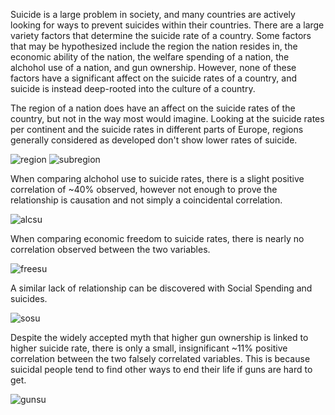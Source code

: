 Suicide is a large problem in society, and many countries are actively looking for ways to prevent suicides within their countries. There are a large variety factors that determine the suicide rate of a country. Some factors that may be hypothesized include the region the nation resides in, the economic ability of the nation, the welfare spending of a nation, the alchohol use of a nation, and gun ownership. However, none of these factors have a significant affect on the suicide rates of a country, and suicide is instead deep-rooted into the culture of a country.

The region of a nation does have an affect on the suicide rates of the country, but not in the way most would imagine. Looking at the suicide rates per continent and the suicide rates in different parts of Europe, regions generally considered as developed don't show lower rates of suicide. 

![region](https://user-images.githubusercontent.com/77365987/123033537-c21d6f80-d39c-11eb-8403-5d237370d74e.png)
![subregion](https://user-images.githubusercontent.com/77365987/123033452-a1edb080-d39c-11eb-82d0-b0403a8f65c4.png)

When comparing alchohol use to suicide rates, there is a slight positive correlation of ~40% observed, however not enough to prove the relationship is causation and not simply a coincidental correlation. 

![alcsu](https://user-images.githubusercontent.com/77365987/123033783-293b2400-d39d-11eb-84a2-bd99103c7d1a.png)

When comparing economic freedom to suicide rates, there is nearly no correlation observed between the two variables.

![freesu](https://user-images.githubusercontent.com/77365987/123033948-78815480-d39d-11eb-8982-c69fc3ebf80b.png)

A similar lack of relationship can be discovered with Social Spending and suicides.

![sosu](https://user-images.githubusercontent.com/77365987/123034507-81265a80-d39e-11eb-9b94-76cb042c462e.png)

Despite the widely accepted myth that higher gun ownership is linked to higher suicide rate, there is only a small, insignificant ~11% positive correlation between the two falsely correlated variables. This is because suicidal people tend to find other ways to end their life if guns are hard to get.

![gunsu](https://user-images.githubusercontent.com/77365987/123034634-bc288e00-d39e-11eb-80f3-43a292061b7a.png)


